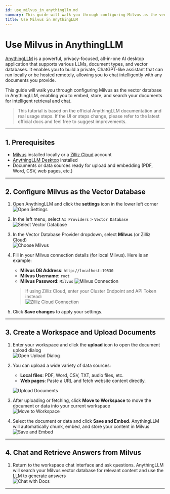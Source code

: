 ```yaml
---
id: use_milvus_in_anythingllm.md
summary: This guide will walk you through configuring Milvus as the vector database in AnythingLLM, enabling you to embed, store, and search your documents for intelligent retrieval and chat.
title: Use Milvus in AnythingLLM
---
```


# Use Milvus in AnythingLLM

[AnythingLLM](https://anythingllm.com/) is a powerful, privacy-focused, all-in-one AI desktop application that supports various LLMs, document types, and vector databases. It enables you to build a private, ChatGPT-like assistant that can run locally or be hosted remotely, allowing you to chat intelligently with any documents you provide.

This guide will walk you through configuring Milvus as the vector database in AnythingLLM, enabling you to embed, store, and search your documents for intelligent retrieval and chat.


> This tutorial is based on the official AnythingLLM documentation and real usage steps. If the UI or steps change, please refer to the latest official docs and feel free to suggest improvements.

---

## 1. Prerequisites

- [Milvus](https://milvus.io/docs/install-overview.md) installed locally or a [Zilliz Cloud](https://zilliz.com/cloud) account
- [AnythingLLM Desktop](https://anythingllm.com/desktop) installed
- Documents or data sources ready for upload and embedding (PDF, Word, CSV, web pages, etc.)

---

## 2. Configure Milvus as the Vector Database

1. Open AnythingLLM and click the **settings** icon in the lower left corner  
   ![Open Settings](../../../assets/anythingllm_dashboard.png)


2. In the left menu, select `AI Providers` > `Vector Database`  
   ![Select Vector Database](../../../assets/anythingllm_config.png)

3. In the Vector Database Provider dropdown, select **Milvus** (or Zilliz Cloud)  
   ![Choose Milvus](../../../assets/anythingllm_vectordb.png)

4. Fill in your Milvus connection details (for local Milvus). Here is an example:
   - **Milvus DB Address**: `http://localhost:19530`
   - **Milvus Username**: `root`
   - **Milvus Password**: `Milvus`
   ![Milvus Connection](../../../assets/anythingllm_milvus.png)

   > If using Zilliz Cloud, enter your Cluster Endpoint and API Token instead:  
   ![Zilliz Cloud Connection](../../../assets/anythingllm_zilliz_cloud.png)

5. Click **Save changes** to apply your settings.

---

## 3. Create a Workspace and Upload Documents

1. Enter your workspace and click the **upload** icon to open the document upload dialog  
   ![Open Upload Dialog](../../../assets/anythingllm_upload_file.png)

2. You can upload a wide variety of data sources:
   - **Local files**: PDF, Word, CSV, TXT, audio files, etc.
   - **Web pages**: Paste a URL and fetch website content directly.

   ![Upload Documents](../../../assets/anythingllm_upload_interface.png)

3. After uploading or fetching, click **Move to Workspace** to move the document or data into your current workspace  
   ![Move to Workspace](../../../assets/anythingllm_move_to_workspace.png)

4. Select the document or data and click **Save and Embed**. AnythingLLM will automatically chunk, embed, and store your content in Milvus  
   ![Save and Embed](../../../assets/anythingllm_save_and_embed.png)

---

## 4. Chat and Retrieve Answers from Milvus

1. Return to the workspace chat interface and ask questions. AnythingLLM will search your Milvus vector database for relevant content and use the LLM to generate answers  
   ![Chat with Docs](../../../assets/anythingllm_chat.png)

---


